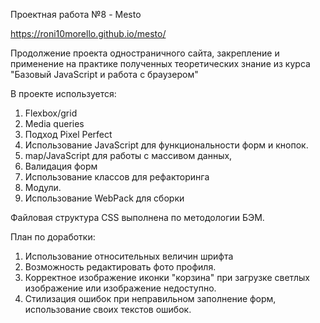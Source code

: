 Проектная работа №8 - Mesto

https://roni10morello.github.io/mesto/

Продолжение проекта одностраничного сайта, закрепление и применение на практике полученных теоретических знание из курса "Базовый JavaScript и работа с браузером"

В проекте используется:
1. Flexbox/grid
2. Media queries
4. Подход Pixel Perfect
5. Использование JavaScript для функциональности форм и кнопок.
6. map/JavaScript для работы с массивом данных,
7. Валидация форм
8. Использование классов для рефакторинга
9. Модули.
10. Использование WebPack для сборки

Файловая структура CSS выполнена по методологии БЭМ.

План по доработки:
1. Использование относительных величин шрифта
2. Возможность редактировать фото профиля.
3. Корректное изображение иконки "корзина" при загрузке светлых изображение или изображение недоступно.
4. Стилизация ошибок при неправильном заполнение форм, использование своих текстов ошибок.
